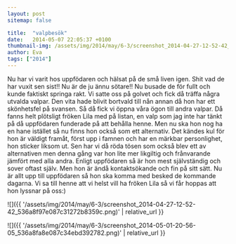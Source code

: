 ```yaml
---
layout: post
sitemap: false

title:  "valpbesök"
date:   2014-05-07 22:05:37 +0100
thumbnail-img: /assets/img/2014/may/6-3/screenshot_2014-04-27-12-52-42_536a8f97e087c31272b8359c.png
author: Eva
tags: ["2014"]
---
```


Nu har vi varit hos uppfödaren och hälsat på de små liven igen. Shit vad de har vuxit sen sist!! Nu är de ju ännu sötare!! Nu busade de för fullt och kunde faktiskt springa rakt. Vi satte oss på golvet och fick då träffa några utvalda valpar. Den vita hade blivit bortvald till nån annan då hon har ett skönhetsfel på svansen. Så då fick vi öppna våra ögon till andra valpar. Då fanns helt plötsligt fröken Lila med på listan, en valp som jag inte har tänkt på då uppfödaren funderade på att behålla henne. Men nu ska hon nog ha en hane istället så nu finns hon också som ett alternativ. Det kändes kul för hon är väldigt framåt, först upp i famnen och har en märkbar personlighet, hon sticker liksom ut. Sen har vi då röda tösen som också blev ett av alternativen men denna gång var hon lite mer likgiltig och frånvarande jämfört med alla andra. Enligt uppfödaren så är hon mest självständig och sover oftast själv. Men hon är ändå kontaktsökande och fin på sitt sätt. Nu är allt upp till uppfödaren så hon ska komma med besked de kommande dagarna. Vi sa till henne att vi helst vill ha fröken Lila så vi får hoppas att hon lyssnar på oss:)

![]({{ '/assets/img/2014/may/6-3/screenshot_2014-04-27-12-52-42_536a8f97e087c31272b8359c.png)'  | relative_url }}

![]({{ '/assets/img/2014/may/6-3/screenshot_2014-05-01-20-56-05_536a8fa8e087c34ebd392782.png)'  | relative_url }}

